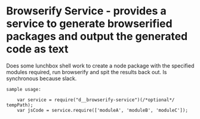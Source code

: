 # Browserify Service - provides a service to generate browserified packages and output the generated code as text

Does some lunchbox shell work to create a node package with the specified modules required, run browserify and spit the results back out.
Is synchronous because slack.

	sample usage:
	
		var service = require("d__browserify-service")(/*optional*/ tempPath);
		var jsCode = service.require(['moduleA', 'moduleB', 'moduleC']);
		
	